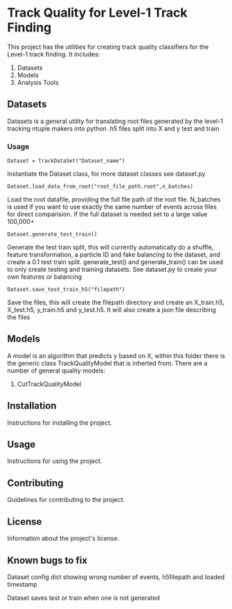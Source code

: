 
# Track Quality for Level-1 Track Finding

This project has the utilities for creating track quality classifiers for the Level-1 track finding. It includes:

1. Datasets
2. Models
3. Analysis Tools

## Datasets

Datasets is a general utility for translating root files generated by the level-1 tracking ntuple makers into python .h5 files split into X and y test and train

### Usage
``
Dataset = TrackDataSet("Dataset_name")
``

Instantiate the Dataset class, for more dataset classes see dataset.py

``Dataset.load_data_from_root("root_file_path.root",n_batches)
``

Load the root datafile, providing the full file path of the root file. N_batches is used if you want to use exactly the same number of events across files for direct comparision. If the full dataset is needed set to a large value 100,000+

``
Dataset.generate_test_train()
``

Generate the test train split, this will currently automatically do a shuffle, feature transformation, a particle ID and fake balancing to the dataset, and create a 0.1 test train split. generate_test() and generate_train() can be used to only create testing and training datasets. See dataset.py to create your own features or balancing

``
Dataset.save_test_train_h5("filepath")
``

Save the files, this will create the filepath directory and create an X_train.h5, X_test.h5, y_train.h5 and y_test.h5. It will also create a json file describing the files

## Models

A model is an algorithm that predicts y based on X, within this folder there is the generic class TrackQualityModel that is inherted from. There are a number of general quality models:
1. CutTrackQualityModel

## Installation

Instructions for installing the project.

## Usage

Instructions for using the project.

## Contributing

Guidelines for contributing to the project.

## License

Information about the project's license.

## Known bugs to fix

Dataset config dict showing wrong number of events, h5filepath and loaded timestamp

Dataset saves test or train when one is not generated
